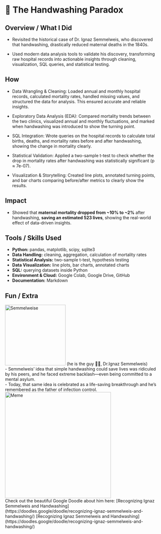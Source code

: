 # 🧼 The Handwashing Paradox  

## Overview / What I Did
- Revisited the historical case of Dr. Ignaz Semmelweis, who discovered that handwashing, drastically reduced maternal deaths in the 1840s.
  
- Used modern data analysis tools to validate his discovery, transforming raw hospital records into actionable insights through cleaning, visualization, SQL queries, and statistical testing.


##  How 
- Data Wrangling & Cleaning: Loaded annual and monthly hospital records, calculated mortality rates, handled missing values, and structured the data for analysis. This ensured accurate and reliable insights.

- Exploratory Data Analysis (EDA): Compared mortality trends between the two clinics, visualized annual and monthly fluctuations, and marked when handwashing was introduced to show the turning point.

- SQL Integration: Wrote queries on the hospital records to calculate total births, deaths, and mortality rates before and after handwashing, showing the change in mortality clearly.

- Statistical Validation: Applied a two-sample t-test to check whether the drop in mortality rates after handwashing was statistically significant (p ≈ 7e-07).
  
- Visualization & Storytelling: Created line plots, annotated turning points, and bar charts comparing before/after metrics to clearly show the results.


## Impact  
- Showed that **maternal mortality dropped from ~10% to ~2%** after handwashing, **saving an estimated 523 lives**, showing the real-world effect of data-driven insights.


## Tools / Skills Used
- **Python:** pandas, matplotlib, scipy, sqlite3
- **Data Handling:** cleaning, aggregation, calculation of mortality rates
- **Statistical Analysis:** two-sample t-test, hypothesis testing
- **Data Visualization:** line plots, bar charts, annotated charts
- **SQL:** querying datasets inside Python
- **Environment & Cloud:** Google Colab, Google Drive, GitHub
- **Documentation:** Markdown


## Fun / Extra
<img src="../../gifs/semmelweise.png" alt="Semmelweise" width="200"/>
(he is the guy ☝🏼, Dr.Ignaz Semmelweis)<br>
- Semmelweis’ idea that simple handwashing could save lives was ridiculed by his peers, and he faced extreme backlash—even being committed to a mental asylum.<br>
- Today, that same idea is celebrated as a life-saving breakthrough and he’s remembered as the father of infection control.
<img src="../../gifs/meme.jpg" alt="Meme" width="350"/>
<br>
Check out the beautiful Google Doodle about him here: [Recognizing Ignaz Semmelweis and Handwashing](https://doodles.google/doodle/recognizing-ignaz-semmelweis-and-handwashing/)
[Recognizing Ignaz Semmelweis and Handwashing](https://doodles.google/doodle/recognizing-ignaz-semmelweis-and-handwashing/)

